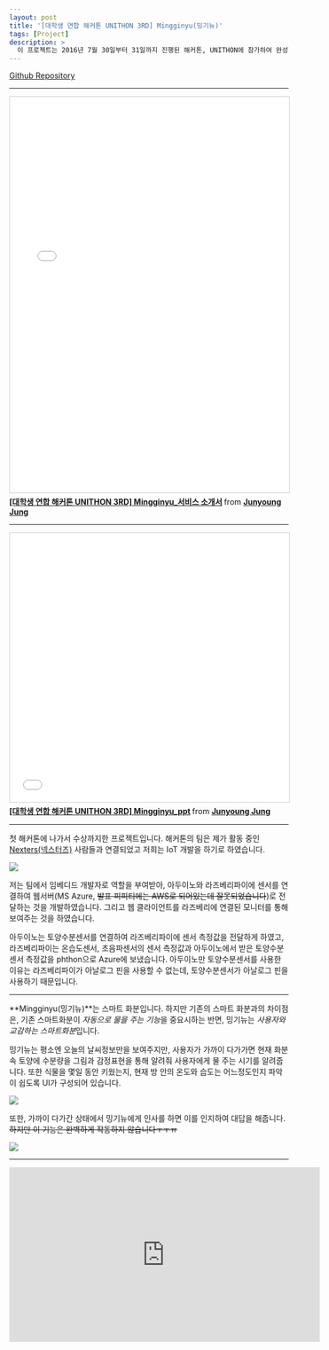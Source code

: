 ```yaml
---
layout: post
title: '[대학생 연합 해커톤 UNITHON 3RD] Mingginyu(밍기뉴)'
tags: [Project]
description: >
  이 프로젝트는 2016년 7월 30일부터 31일까지 진행된 해커톤, UNITHON에 참가하여 완성한 프로젝트입니다.
---
```


[Github Repository](https://github.com/Nexters/mingginyu)  

***

<iframe src="//www.slideshare.net/slideshow/embed_code/key/LzOtRphboungv" width="668" height="714" frameborder="0" marginwidth="0" marginheight="0" scrolling="no" style="border:1px solid #CCC; border-width:1px; margin-bottom:5px; max-width: 100%;" allowfullscreen> </iframe> <div style="margin-bottom:5px"> <strong> <a href="//www.slideshare.net/JunyoungJung8/unithon-3rd-mingginyu" title="[대학생 연합 해커톤 UNITHON 3RD] Mingginyu_서비스 소개서" target="_blank">[대학생 연합 해커톤 UNITHON 3RD] Mingginyu_서비스 소개서</a> </strong> from <strong><a target="_blank" href="//www.slideshare.net/JunyoungJung8">Junyoung Jung</a></strong> </div>

***

<iframe src="//www.slideshare.net/slideshow/embed_code/key/lAH7ULRKC4AoWS" width="595" height="485" frameborder="0" marginwidth="0" marginheight="0" scrolling="no" style="border:1px solid #CCC; border-width:1px; margin-bottom:5px; max-width: 100%;" allowfullscreen> </iframe> <div style="margin-bottom:5px"> <strong> <a href="//www.slideshare.net/JunyoungJung8/unithon-3rd-mingginyuppt" title="[대학생 연합 해커톤 UNITHON 3RD] Mingginyu_ppt" target="_blank">[대학생 연합 해커톤 UNITHON 3RD] Mingginyu_ppt</a> </strong> from <strong><a target="_blank" href="//www.slideshare.net/JunyoungJung8">Junyoung Jung</a></strong> </div>

***

첫 해커톤에 나가서 수상까지한 프로젝트입니다. 해커톤의 팀은 제가 활동 중인 [Nexters(넥스터즈)](http://teamnexters.com/) 사람들과 연결되었고 저희는 IoT 개발을 하기로 하였습니다.  

![](/public/img/project/mingginyu-4.jpeg)

저는 팀에서 임베디드 개발자로 역할을 부여받아, 아두이노와 라즈베리파이에 센서를 연결하여 웹서버(MS Azure, ~~발표 피피티에는 AWS로 되어있는데 잘못되었습니다~~)로 전달하는 것을 개발하였습니다. 그리고 웹 클라이언트를 라즈베리에 연결된 모니터를 통해 보여주는 것을 하였습니다.  

아두이노는 토양수분센서를 연결하여 라즈베리파이에 센서 측정값을 전달하게 하였고, 라즈베리파이는 온습도센서, 초음파센서의 센서 측정값과 아두이노에서 받은 토양수분센서 측정값을 phthon으로 Azure에 보냈습니다. 아두이노만 토양수분센서를 사용한 이유는 라즈베리파이가 아날로그 핀을 사용할 수 없는데, 토양수분센서가 아날로그 핀을 사용하기 때문입니다.

***

**Mingginyu(밍기뉴)**는 스마트 화분입니다. 하지만 기존의 스마트 화분과의 차이점은, 기존 스마트화분이 *자동으로 물을 주는 기능*을 중요시하는 반면, 밍기뉴는 *사용자와 교감하는 스마트화분*입니다.  

밍기뉴는 평소엔 오늘의 날씨정보만을 보여주지만, 사용자가 가까이 다가가면 현재 화분 속 토양에 수분량을 그림과 감정표현을 통해 알려줘 사용자에게 물 주는 시기를 알려줍니다. 또한 식물을 몇일 동안 키웠는지, 현재 방 안의 온도와 습도는 어느정도인지 파악이 쉽도록 UI가 구성되어 있습니다.  

![](/public/img/project/mingginyu-2.jpeg)

또한, 가까이 다가간 상태에서 밍기뉴에게 인사를 하면 이를 인지하여 대답을 해줍니다.  
~~하지만 이 기능은 완벽하게 작동하지 않습니다ㅜㅜㅠ~~  

![](/public/img/project/mingginyu-3.jpeg)  

***

<iframe width="560" height="315" src="https://www.youtube.com/embed/RAKVhlfUBJU" frameborder="0" allowfullscreen></iframe>
